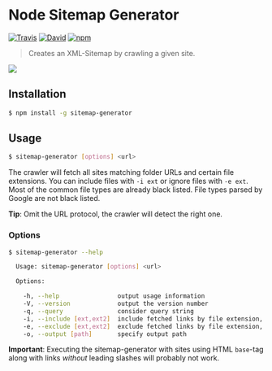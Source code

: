 # Node Sitemap Generator

[![Travis](https://img.shields.io/travis/lgraubner/node-sitemap-generator.svg)](https://travis-ci.org/lgraubner/node-sitemap-generator) [![David](https://img.shields.io/david/lgraubner/node-sitemap-generator.svg)](https://david-dm.org/lgraubner/node-sitemap-generator) [![npm](https://img.shields.io/npm/v/sitemap-generator.svg)](https://www.npmjs.com/package/sitemap-generator)

> Creates an XML-Sitemap by crawling a given site.

![](http://lgraubner.github.io/node-sitemap-generator/sitemap_generator.gif)

## Installation

```BASH
$ npm install -g sitemap-generator
```

## Usage
```BASH
$ sitemap-generator [options] <url>
```

The crawler will fetch all sites matching folder URLs and certain file extensions. You can include files with `-i ext` or ignore files with `-e ext`. Most of the common file types are already black listed. File types parsed by Google are not black listed.

**Tip**: Omit the URL protocol, the crawler will detect the right one.

### Options
```BASH
$ sitemap-generator --help

  Usage: sitemap-generator [options] <url>

  Options:

    -h, --help                output usage information
    -V, --version             output the version number
    -q, --query               consider query string
    -i, --include [ext,ext2]  include fetched links by file extension, comma seperated
    -e, --exclude [ext,ext2]  exclude fetched links by file extension, comma seperated
    -o, --output [path]       specify output path
```

**Important**: Executing the sitemap-generator with sites using HTML `base`-tag along with links *without* leading slashes will probably not work.
